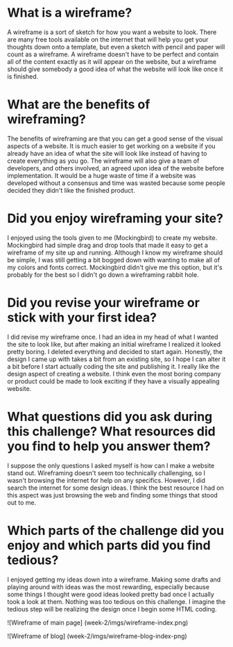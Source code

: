 # What is a wireframe?

A wireframe is a sort of sketch for how you want a website to look. There are many free tools available on the internet that will help you get your thoughts down onto a template, but even a sketch with pencil and paper will count as a wireframe. A wireframe doesn't have to be perfect and contain all of the content exactly as it will appear on the website, but a wireframe should give somebody a good idea of what the website will look like once it is finished.

# What are the benefits of wireframing?

The benefits of wireframing are that you can get a good sense of the visual aspects of a website. It is much easier to get working on a website if you already have an idea of what the site will look like instead of having to create everything as you go. The wireframe will also give a team of developers, and others involved, an agreed upon idea of the website before implementation. It would be a huge waste of time if a website was developed without a consensus and time was wasted because some people decided they didn't like the finished product.

# Did you enjoy wireframing your site?

I enjoyed using the tools given to me (Mockingbird) to create my website. Mockingbird had simple drag and drop tools that made it easy to get a wireframe of my site up and running. Although I know my wireframe should be simple, I was still getting a bit bogged down with wanting to make all of my colors and fonts correct. Mockingbird didn't give me this option, but it's probably for the best so I didn't go down a wireframing rabbit hole.

# Did you revise your wireframe or stick with your first idea?

I did revise my wireframe once. I had an idea in my head of what I wanted the site to look like, but after making an initial wireframe I realized it looked pretty boring. I deleted everything and decided to start again. Honestly, the design I came up with takes a bit from an existing site, so I hope I can alter it a bit before I start actually coding the site and publishing it. I really like the design aspect of creating a website. I think even the most boring company or product could be made to look exciting if they have a visually appealing website.

# What questions did you ask during this challenge?  What resources did you find to help you answer them?

I suppose the only questions I asked myself is how can I make a website stand out. Wireframing doesn't seem too technically challenging, so I wasn't browsing the internet for help on any specifics. However, I did search the internet for some design ideas. I think the best resource I had on this aspect was just browsing the web and finding some things that stood out to me.

# Which parts of the challenge did you enjoy and which parts did you find tedious?

I enjoyed getting my ideas down into a wireframe. Making some drafts and playing around with ideas was the most rewarding, especially because some things I thought were good ideas looked pretty bad once I actually took a look at them. Nothing was too tedious on this challenge. I imagine the tedious step will be realizing the design once I begin some HTML coding.

![Wireframe of main page]
(week-2/imgs/wireframe-index.png)

![Wireframe of blog]
(week-2/imgs/wireframe-blog-index-png)